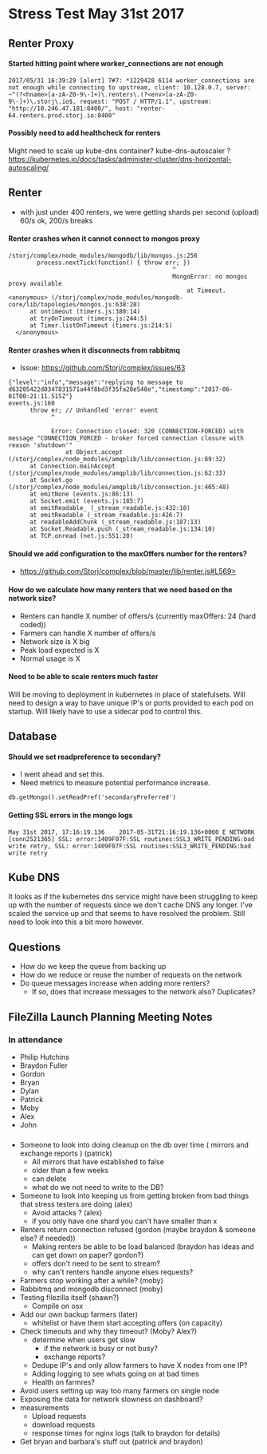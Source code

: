 # Stress Test May 31st 2017

##  Renter Proxy

#### Started hitting point where worker_connections are not enough
```
2017/05/31 16:39:29 [alert] 7#7: *1229428 6114 worker_connections are not enough while connecting to upstream, client: 10.128.0.7, server: ~^(?<hname>[a-zA-Z0-9\-]+)\.renters\.(?<env>[a-zA-Z0-9\-]+)\.storj\.io$, request: "POST / HTTP/1.1", upstream: "http://10.246.47.181:8400/", host: "renter-64.renters.prod.storj.io:8400"
```

#### Possibly need to add healthcheck for renters

Might need to scale up kube-dns container? kube-dns-autoscaler ? https://kubernetes.io/docs/tasks/administer-cluster/dns-horizontal-autoscaling/


## Renter
+ with just under 400 renters, we were getting shards per second (upload) 60/s ok, 200/s breaks

#### Renter crashes when it cannot connect to mongos proxy
```
/storj/complex/node_modules/mongodb/lib/mongos.js:256
        process.nextTick(function() { throw err; })
                                              ^
                                              MongoError: no mongos proxy available
                                                  at Timeout.<anonymous> (/storj/complex/node_modules/mongodb-core/lib/topologies/mongos.js:638:28)
      at ontimeout (timers.js:380:14)
      at tryOnTimeout (timers.js:244:5)
      at Timer.listOnTimeout (timers.js:214:5)
  </anonymous>
```

#### Renter crashes when it disconnects from rabbitmq
+ Issue: https://github.com/Storj/complex/issues/63

```
{"level":"info","message":"replying to message to d63205422d0347831571a44f8bd3f35fa28e548e","timestamp":"2017-06-01T00:21:11.515Z"}
events.js:160
      throw er; // Unhandled 'error' event
            ^

            Error: Connection closed: 320 (CONNECTION-FORCED) with message "CONNECTION_FORCED - broker forced connection closure with reason 'shutdown'"
                at Object.accept (/storj/complex/node_modules/amqplib/lib/connection.js:89:32)
      at Connection.mainAccept (/storj/complex/node_modules/amqplib/lib/connection.js:62:33)
      at Socket.go (/storj/complex/node_modules/amqplib/lib/connection.js:465:48)
      at emitNone (events.js:86:13)
      at Socket.emit (events.js:185:7)
      at emitReadable_ (_stream_readable.js:432:10)
      at emitReadable (_stream_readable.js:426:7)
      at readableAddChunk (_stream_readable.js:187:13)
      at Socket.Readable.push (_stream_readable.js:134:10)
      at TCP.onread (net.js:551:20)
```

#### Should we add configuration to the maxOffers number for the renters?
+ https://github.com/Storj/complex/blob/master/lib/renter.js#L569>

#### How do we calculate how many renters that we need based on the network size?
+ Renters can handle X number of offers/s (currently maxOffers: 24 (hard coded))
+ Farmers can handle X number of offers/s
+ Network size is X big
+ Peak load expected is X
+ Normal usage is X

#### Need to be able to scale renters much faster
Will be moving to deployment in kubernetes in place of statefulsets. Will need to design a way to have unique IP's or ports provided to each pod on startup. Will likely have to use a sidecar pod to control this.

## Database
#### Should we set readpreference to secondary?
+ I went ahead and set this.
+ Need metrics to measure potential performance increase.

```
db.getMongo().setReadPref('secondaryPreferred')
```

#### Getting SSL errors in the mongo logs
`May 31st 2017, 17:16:19.136    2017-05-31T21:16:19.136+0000 E NETWORK  [conn2521365] SSL: error:1409F07F:SSL routines:SSL3_WRITE_PENDING:bad write retry, SSL: error:1409F07F:SSL routines:SSL3_WRITE_PENDING:bad write retry`

## Kube DNS
It looks as if the kubernetes dns service might have been struggling to keep up with the number of requests since we don't cache DNS any longer. I've scaled the service up and that seems to have resolved the problem. Still need to look into this a bit more however.

## Questions
+ How do we keep the queue from backing up
+ How do we reduce or reuse the number of requests on the network
+ Do queue messages increase when adding more renters?
  + If so, does that increase messages to the network also? Duplicates?




## FileZilla Launch Planning Meeting Notes

### In attendance
  + Philip Hutchins
  + Braydon Fuller
  + Gordon
  + Bryan
  + Dylan
  + Patrick
  + Moby
  + Alex
  + John

###
  + Someone to look into doing cleanup on the db over time ( mirrors and exchange reports ) (patrick)
    + All mirrors that have established to false
    + older than a few weeks
    + can delete
    + what do we not need to write to the DB?
  + Someone to look into keeping us from getting broken from bad things that stress testers are doing (alex)
    + Avoid attacks ? (alex)
    + if you only have one shard you can't have smaller than x
  + Renters return connection refused (gordon (maybe braydon & someone else? if needed))
    + Making renters be able to be load balanced (braydon has ideas and can get down on paper? gordon?)
    + offers don't need to be sent to stream?
    + why can't renters handle anyone elses requests?
  + Farmers stop working after a while? (moby)
  + Rabbitmq and mongodb disconnect (moby)
  + Testing filezilla itself (shawn?)
    + Compile on osx
  + Add our own backup farmers (later)
    + whitelist or have them start accepting offers (on capacity)
  + Check timeouts and why they timeout? (Moby? Alex?)
    + determine when users get slow
      + if the network is busy or not busy?
      + exchange reports?
    + Dedupe IP's and only allow farmers to have X nodes from one IP?
    + Adding logging to see whats going on at bad times
    + Health on farmres?
  + Avoid users setting up way too many farmers on single node
  + Exposing the data for network slowness on dashboard?
  + measurements
    + Upload requests
    + download requests
    + response times for nginx logs (talk to braydon for details)
  + Get bryan and barbara's stuff out (patrick and braydon)

